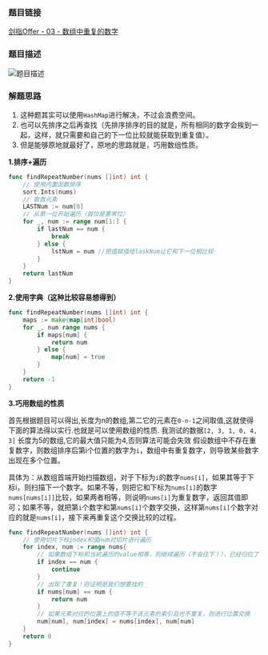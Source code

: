 ### 题目链接

[剑指Offer - 03 - 数组中重复的数字](https://leetcode-cn.com/problems/shu-zu-zhong-zhong-fu-de-shu-zi-lcof/)

### 题目描述

![题目描述](https://garmen-imgsubmit.oss-cn-shenzhen.aliyuncs.com/img/20200522174447.png)



### 解题思路

1. 这种题其实可以使用`HashMap`进行解决，不过会浪费空间。
2. 也可以先排序之后再查找（先排序排序的目的就是，所有相同的数字会挨到一起，这样，就只需要和自己的下一位比较就能获取到重复值）。
3. 但是能够原地就最好了，原地的思路就是，巧用数组性质。

**1.排序+遍历**

```go
func findRepeatNumber(nums []int) int {
    // 使用内置函数排序
    sort.Ints(nums)
    // 取首元素
    LASTNum := num[0]
    // 从第一位开始遍历（首位是第零位）
    for _, num := range num[1:] {
        if lastNum == num {
            break
        } else {
            lstNum = num //把值赋值给laskNum让它和下一位相比较
        }
    }
    return lastNum
}
```

**2.使用字典（这种比较容易想得到）**

```go
func findRepeatNumber(nums []int) int {
    maps := make(map[int]bool)
    for _, num range nums {
        if maps[num] {
            return num
        } else {
            map[num] = true
        }
    }
    return -1
}
```



**3.巧用数组的性质**

首先根据题目可以得出,长度为n的数组,第二它的元素在`0-n-1`之间取值,这就使得下面的算法得以实行.也就是可以使用数组的性质.
我测试的数据`[2, 3, 1, 0, 4, 3]` 长度为5的数组,它的最大值只能为4,否则算法可能会失效
假设数组中不存在重复数字，则数组排序后第i个位置的数字为`i`，数组中有重复数字，则导致某些数字出现在多个位置。

具体为：从数组首端开始扫描数组，对于下标为`i`的数字`nums[i]`，如果其等于下标i，则扫描下一个数字。如果不等，则把它和下标为`nums[i]`的数字`nums[nums[i]]`比较，如果两者相等，则说明`nums[i]`为重复数字，返回其值即可；如果不等，就把第`i`个数字和第`nums[i]`个数字交换，这样第`nums[i]`个数字对应的就是`nums[i]`，接下来再重复这个交换比较的过程。

```go
func findRepeatNumber(nums []int) int {
    // 使用切片下标index和值num对切片进行遍历
    for index, num := range nums{ 	
        // 如果数组下标和当前遍历的value相等，则继续遍历（不会往下！），已经归位了
        if index == num {
            continue
        }
        // 出现了重复！则证明是我们想要找的
        if nums[num] == num {
            return num
        }
        // 如果元素对应的位置上的值不等于该元素的索引且也不重复，则进行位置交换
        num[num], num[index] = nums[index], num[num]
    }
    return 0
}
```







